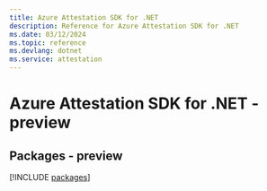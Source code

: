 ```yaml
---
title: Azure Attestation SDK for .NET
description: Reference for Azure Attestation SDK for .NET
ms.date: 03/12/2024
ms.topic: reference
ms.devlang: dotnet
ms.service: attestation
---
```

# Azure Attestation SDK for .NET - preview
## Packages - preview
[!INCLUDE [packages](attestation-index.md)]